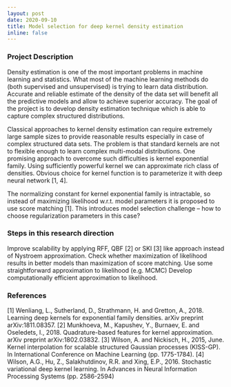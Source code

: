 ```yaml
---
layout: post
date: 2020-09-10
title: Model selection for deep kernel density estimation
inline: false
---
```


### Project Description
Density estimation is one of the most important problems in machine learning and statistics. What most of the machine learning methods do (both supervised and unsupervised) is trying to learn data distribution. Accurate and reliable estimate of the density of the data set will benefit all the predictive models and allow to achieve superior accuracy. The goal of the project is to develop density estimation technique which is able to capture complex structured distributions.

Classical approaches to kernel density estimation can require extremely large sample sizes to provide reasonable results especially in case of complex structured data sets. The problem is that standard kernels are not to flexible enough to learn complex multi-modal distributions. One promising approach to overcome such difficulties is kernel exponential family. Using sufficiently powerful kernel we can approximate rich class of densities. Obvious choice for kernel function is to parameterize it with deep neural network [1, 4].

The normalizing constant for kernel exponential family is intractable, so instead of maximizing likelihood w.r.t. model parameters it is proposed to use score matching [1]. This introduces model selection challenge – how to choose regularization parameters in this case? 

### Steps in this research direction
Improve scalability by applying RFF, QBF [2] or SKI [3] like approach instead of Nystroem approximation.
Check whether maximization of likelihood results in better models than maximization of score matching. Use some straightforward approximation to likelihood (e.g. MCMC)
Develop computationally efficient approximation to likelihood.

### References 
[1] Wenliang, L., Sutherland, D., Strathmann, H. and Gretton, A., 2018. Learning deep kernels for exponential family densities. arXiv preprint arXiv:1811.08357.
[2] Munkhoeva, M., Kapushev, Y., Burnaev, E. and Oseledets, I., 2018. Quadrature-based features for kernel approximation. arXiv preprint arXiv:1802.03832.
[3] Wilson, A. and Nickisch, H., 2015, June. Kernel interpolation for scalable structured Gaussian processes (KISS-GP). In International Conference on Machine Learning (pp. 1775-1784).
[4] Wilson, A.G., Hu, Z., Salakhutdinov, R.R. and Xing, E.P., 2016. Stochastic variational deep kernel learning. In Advances in Neural Information Processing Systems (pp. 2586-2594)
